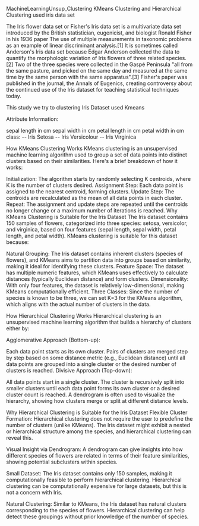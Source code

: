 MachineLearningUnsup_Clustering
KMeans Clustering and Hierarchical Clustering used iris data set

The Iris flower data set or Fisher's Iris data set is a multivariate data set introduced by the British statistician, eugenicist, and biologist Ronald Fisher in his 1936 paper The use of multiple measurements in taxonomic problems as an example of linear discriminant analysis.[1] It is sometimes called Anderson's Iris data set because Edgar Anderson collected the data to quantify the morphologic variation of Iris flowers of three related species.[2] Two of the three species were collected in the Gaspé Peninsula "all from the same pasture, and picked on the same day and measured at the same time by the same person with the same apparatus".[3] Fisher's paper was published in the journal, the Annals of Eugenics, creating controversy about the continued use of the Iris dataset for teaching statistical techniques today.

This study we try to clustering Iris Dataset used Kmeans

Attribute Information:

sepal length in cm sepal width in cm petal length in cm petal width in cm class: -- Iris Setosa -- Iris Versicolour -- Iris Virginica

How KMeans Clustering Works KMeans clustering is an unsupervised machine learning algorithm used to group a set of data points into distinct clusters based on their similarities. Here's a brief breakdown of how it works:

Initialization: The algorithm starts by randomly selecting K centroids, where K is the number of clusters desired. Assignment Step: Each data point is assigned to the nearest centroid, forming clusters. Update Step: The centroids are recalculated as the mean of all data points in each cluster. Repeat: The assignment and update steps are repeated until the centroids no longer change or a maximum number of iterations is reached. Why KMeans Clustering is Suitable for the Iris Dataset The Iris dataset contains 150 samples of flowers, categorized into three species: setosa, versicolor, and virginica, based on four features (sepal length, sepal width, petal length, and petal width). KMeans clustering is suitable for this dataset because:

Natural Grouping: The Iris dataset contains inherent clusters (species of flowers), and KMeans aims to partition data into groups based on similarity, making it ideal for identifying these clusters. Feature Space: The dataset has multiple numeric features, which KMeans uses effectively to calculate distances (typically Euclidean distance) and form clusters. Dimensionality: With only four features, the dataset is relatively low-dimensional, making KMeans computationally efficient. Three Classes: Since the number of species is known to be three, we can set K=3 for the KMeans algorithm, which aligns with the actual number of clusters in the data.

How Hierarchical Clustering Works Hierarchical clustering is an unsupervised machine learning algorithm that builds a hierarchy of clusters either by:

Agglomerative Approach (Bottom-up):

Each data point starts as its own cluster. Pairs of clusters are merged step by step based on some distance metric (e.g., Euclidean distance) until all data points are grouped into a single cluster or the desired number of clusters is reached. Divisive Approach (Top-down):

All data points start in a single cluster. The cluster is recursively split into smaller clusters until each data point forms its own cluster or a desired cluster count is reached. A dendrogram is often used to visualize the hierarchy, showing how clusters merge or split at different distance levels.

Why Hierarchical Clustering is Suitable for the Iris Dataset Flexible Cluster Formation: Hierarchical clustering does not require the user to predefine the number of clusters (unlike KMeans). The Iris dataset might exhibit a nested or hierarchical structure among the species, and hierarchical clustering can reveal this.

Visual Insight via Dendrogram: A dendrogram can give insights into how different species of flowers are related in terms of their feature similarities, showing potential subclusters within species.

Small Dataset: The Iris dataset contains only 150 samples, making it computationally feasible to perform hierarchical clustering. Hierarchical clustering can be computationally expensive for large datasets, but this is not a concern with Iris.

Natural Clustering: Similar to KMeans, the Iris dataset has natural clusters corresponding to the species of flowers. Hierarchical clustering can help detect these groupings without prior knowledge of the number of species.
